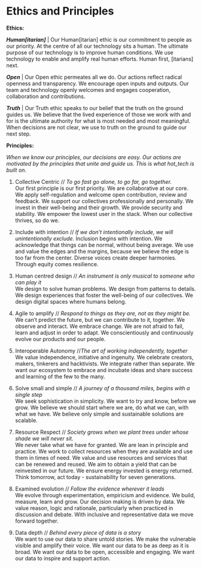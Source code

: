# Ethics and Principles

**Ethics:**

***Human[itarian]*** | Our Human[itarian] ethic is our commitment to people as our priority. At the centre of all our technology sits a human. The ultimate purpose of our technology is to improve human conditions. We use technology to enable and amplify real human efforts. Human first, [itarians] next.

***Open*** | Our Open ethic permeates all we do. Our actions  reflect radical openness and transparency. We encourage open inputs and outputs. Our team and technology openly welcomes and engages cooperation, collaboration and contributions.

***Truth*** | Our Truth ethic speaks to our belief that the truth on the ground guides us. We believe that the lived experience of those we work with and for is the ultimate authority for what is most needed and most meaningful. When decisions are not clear, we use to truth on the ground to guide our next step. 

 

**Principles:**

*When we know our principles, our decisions are easy. Our actions are motivated by the principles that unite and guide us. This is what hot_tech is built on.*

1. Collective Centric // _To go fast go alone, to go far, go together._  
Our first principle is our first priority.  We are collaborative at our core. We apply self-regulation and welcome open contribution, review and feedback. We support our collectives professionally and personally. We invest in their well-being and their growth. We provide security and stability. We empower the lowest user in the stack. When our collective thrives, so do we.

2. Include with intention // _If we don’t intentionally include, we will unintentionally exclude._ 
Inclusion begins with intention. We acknowledge that things can be normal, without being average. We use and value the edges and the margins, because we believe the edge is too far from the center. Diverse voices create deeper harmonies. Through equity comes resilience. 

3. Human centred design // _An instrument is only musical to someone who can play it_  
We design to solve human problems. We design from patterns to details. We design experiences that foster the well-being of our collectives.  We design digital spaces where humans belong.

4. Agile to amplify // _Respond to things as they are, not as they might be._  
We can’t predict the future, but we can contribute to it, together. We observe and interact. We embrace change. We are not afraid to fail, learn and adjust in order to adapt. We conscientiously and continuously evolve our products and our people. 

5. Interoperable Autonomy //_The art of working independently, together_  
We value independence, initiative and ingenuity. We celebrate creators, makers, tinkerers and hacktivists. We integrate rather than separate. We want our ecosystem to embrace and incubate ideas and share success and learning of the few to the many. 

6. Solve small and simple // _A journey of a thousand miles, begins with a single step_  
We seek sophistication in simplicity. We want to try and know, before we grow. We believe we should start where we are, do what we can, with what we have. We believe only simple and sustainable solutions are scalable.

7. Resource Respect // _Society grows when we plant trees under whose shade we will never sit._  
We never take what we have for granted. We are lean in principle and practice. We work to collect resources when they are available and use them in times of need. We value and use resources and services that can be renewed and reused. We aim to obtain a yield that can be reinvested in our future. We ensure energy invested is energy returned. Think tomorrow, act today - sustainability for seven generations.

8. Examined evolution // _Follow the evidence wherever it leads_  
We evolve through experimentation, empiricism and evidence. We build, measure, learn and grow. Our decision making is driven by data. We value reason, logic and rationale, particularly when practiced in discussion and debate. With inclusive and representative data we move forward together.

9. Data depth // _Behind every piece of data is a story_  
We want to use our data to share untold stories. We make the vulnerable visible and amplify their voice. We want our data to be as deep as it is broad. We want our data to be open, accessible and engaging. We want our data to inspire and support action.

